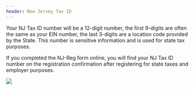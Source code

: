 ```yaml
---
header: New Jersey Tax ID
---
```

Your NJ Tax ID number will be a 12-digit number, the first 9-digits are often the same as your EIN number, the last 3-digits are a location code provided by the State. This number is sensitive information and is used for state tax purposes.

If you completed the NJ-Reg form online, you will find your NJ Tax ID number on the registration confirmation after registering for state taxes and employer purposes.



![](web/public/tax-id.jpg)